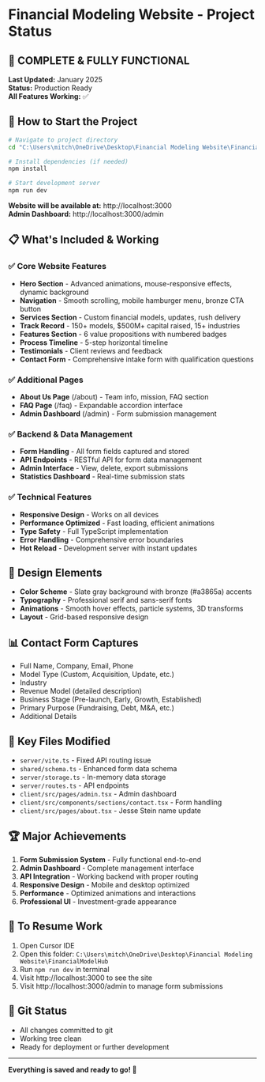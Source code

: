 # Financial Modeling Website - Project Status

## 🎉 COMPLETE & FULLY FUNCTIONAL

**Last Updated:** January 2025  
**Status:** Production Ready  
**All Features Working:** ✅

## 🚀 How to Start the Project

```bash
# Navigate to project directory
cd "C:\Users\mitch\OneDrive\Desktop\Financial Modeling Website\FinancialModelHub"

# Install dependencies (if needed)
npm install

# Start development server
npm run dev
```

**Website will be available at:** http://localhost:3000  
**Admin Dashboard:** http://localhost:3000/admin

## 📋 What's Included & Working

### ✅ Core Website Features
- **Hero Section** - Advanced animations, mouse-responsive effects, dynamic background
- **Navigation** - Smooth scrolling, mobile hamburger menu, bronze CTA button
- **Services Section** - Custom financial models, updates, rush delivery
- **Track Record** - 150+ models, $500M+ capital raised, 15+ industries
- **Features Section** - 6 value propositions with numbered badges
- **Process Timeline** - 5-step horizontal timeline
- **Testimonials** - Client reviews and feedback
- **Contact Form** - Comprehensive intake form with qualification questions

### ✅ Additional Pages
- **About Us Page** (/about) - Team info, mission, FAQ section
- **FAQ Page** (/faq) - Expandable accordion interface
- **Admin Dashboard** (/admin) - Form submission management

### ✅ Backend & Data Management
- **Form Handling** - All form fields captured and stored
- **API Endpoints** - RESTful API for form data management
- **Admin Interface** - View, delete, export submissions
- **Statistics Dashboard** - Real-time submission stats

### ✅ Technical Features
- **Responsive Design** - Works on all devices
- **Performance Optimized** - Fast loading, efficient animations
- **Type Safety** - Full TypeScript implementation
- **Error Handling** - Comprehensive error boundaries
- **Hot Reload** - Development server with instant updates

## 🎨 Design Elements
- **Color Scheme** - Slate gray background with bronze (#a3865a) accents
- **Typography** - Professional serif and sans-serif fonts
- **Animations** - Smooth hover effects, particle systems, 3D transforms
- **Layout** - Grid-based responsive design

## 📊 Contact Form Captures
- Full Name, Company, Email, Phone
- Model Type (Custom, Acquisition, Update, etc.)
- Industry
- Revenue Model (detailed description)
- Business Stage (Pre-launch, Early, Growth, Established)
- Primary Purpose (Fundraising, Debt, M&A, etc.)
- Additional Details

## 🔧 Key Files Modified
- `server/vite.ts` - Fixed API routing issue
- `shared/schema.ts` - Enhanced form data schema
- `server/storage.ts` - In-memory data storage
- `server/routes.ts` - API endpoints
- `client/src/pages/admin.tsx` - Admin dashboard
- `client/src/components/sections/contact.tsx` - Form handling
- `client/src/pages/about.tsx` - Jesse Stein name update

## 🏆 Major Achievements
1. **Form Submission System** - Fully functional end-to-end
2. **Admin Dashboard** - Complete management interface
3. **API Integration** - Working backend with proper routing
4. **Responsive Design** - Mobile and desktop optimized
5. **Performance** - Optimized animations and interactions
6. **Professional UI** - Investment-grade appearance

## 🔄 To Resume Work
1. Open Cursor IDE
2. Open this folder: `C:\Users\mitch\OneDrive\Desktop\Financial Modeling Website\FinancialModelHub`
3. Run `npm run dev` in terminal
4. Visit http://localhost:3000 to see the site
5. Visit http://localhost:3000/admin to manage form submissions

## 💾 Git Status
- All changes committed to git
- Working tree clean
- Ready for deployment or further development

---

**Everything is saved and ready to go! 🎯** 